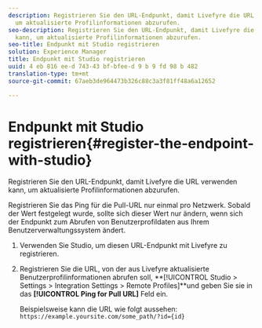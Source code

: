 ```yaml
---
description: Registrieren Sie den URL-Endpunkt, damit Livefyre die URL verwenden kann,
  um aktualisierte Profilinformationen abzurufen.
seo-description: Registrieren Sie den URL-Endpunkt, damit Livefyre die URL verwenden
  kann, um aktualisierte Profilinformationen abzurufen.
seo-title: Endpunkt mit Studio registrieren
solution: Experience Manager
title: Endpunkt mit Studio registrieren
uuid: 4 eb 816 ee-d 743-43 bf-bfee-d 9 b 9 fd 98 b 482
translation-type: tm+mt
source-git-commit: 67aeb3de964473b326c88c3a3f81ff48a6a12652

---
```



# Endpunkt mit Studio registrieren{#register-the-endpoint-with-studio}

Registrieren Sie den URL-Endpunkt, damit Livefyre die URL verwenden kann, um aktualisierte Profilinformationen abzurufen.

Registrieren Sie das Ping für die Pull-URL nur einmal pro Netzwerk. Sobald der Wert festgelegt wurde, sollte sich dieser Wert nur ändern, wenn sich der Endpunkt zum Abrufen von Benutzerprofildaten aus Ihrem Benutzerverwaltungssystem ändert.

1. Verwenden Sie Studio, um diesen URL-Endpunkt mit Livefyre zu registrieren.
1. Registrieren Sie die URL, von der aus Livefyre aktualisierte Benutzerprofilinformationen abrufen soll, **[!UICONTROL Studio > Settings > Integration Settings > Remote Profiles]**und geben Sie sie in das **[!UICONTROL Ping for Pull URL]** Feld ein.

   Beispielsweise kann die URL wie folgt aussehen: `https://example.yoursite.com/some_path/?id={id}`

